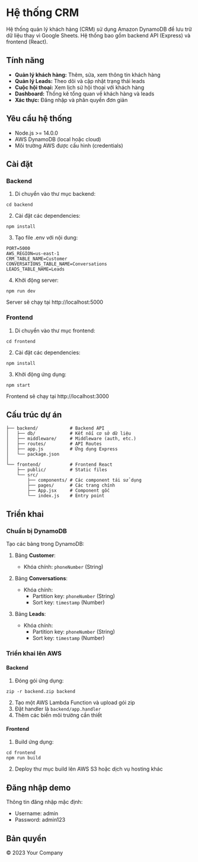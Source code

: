 # Hệ thống CRM

Hệ thống quản lý khách hàng (CRM) sử dụng Amazon DynamoDB để lưu trữ dữ liệu thay vì Google Sheets. Hệ thống bao gồm backend API (Express) và frontend (React).

## Tính năng

- **Quản lý khách hàng:** Thêm, sửa, xem thông tin khách hàng
- **Quản lý Leads:** Theo dõi và cập nhật trạng thái leads
- **Cuộc hội thoại:** Xem lịch sử hội thoại với khách hàng
- **Dashboard:** Thống kê tổng quan về khách hàng và leads
- **Xác thực:** Đăng nhập và phân quyền đơn giản

## Yêu cầu hệ thống

- Node.js >= 14.0.0
- AWS DynamoDB (local hoặc cloud)
- Môi trường AWS được cấu hình (credentials)

## Cài đặt

### Backend

1. Di chuyển vào thư mục backend:
```
cd backend
```

2. Cài đặt các dependencies:
```
npm install
```

3. Tạo file .env với nội dung:
```
PORT=5000
AWS_REGION=us-east-1
CRM_TABLE_NAME=Customer
CONVERSATIONS_TABLE_NAME=Conversations
LEADS_TABLE_NAME=Leads
```

4. Khởi động server:
```
npm run dev
```

Server sẽ chạy tại http://localhost:5000

### Frontend

1. Di chuyển vào thư mục frontend:
```
cd frontend
```

2. Cài đặt các dependencies:
```
npm install
```

3. Khởi động ứng dụng:
```
npm start
```

Frontend sẽ chạy tại http://localhost:3000

## Cấu trúc dự án

```
├── backend/            # Backend API
│   ├── db/             # Kết nối cơ sở dữ liệu
│   ├── middleware/     # Middleware (auth, etc.)
│   ├── routes/         # API Routes
│   ├── app.js          # Ứng dụng Express
│   └── package.json
│
└── frontend/           # Frontend React
    ├── public/         # Static files
    └── src/
        ├── components/ # Các component tái sử dụng
        ├── pages/      # Các trang chính
        ├── App.jsx     # Component gốc
        └── index.js    # Entry point
```

## Triển khai

### Chuẩn bị DynamoDB

Tạo các bảng trong DynamoDB:

1. Bảng **Customer**:
   - Khóa chính: `phoneNumber` (String)

2. Bảng **Conversations**:
   - Khóa chính:
     - Partition key: `phoneNumber` (String)
     - Sort key: `timestamp` (Number)

3. Bảng **Leads**:
   - Khóa chính:
     - Partition key: `phoneNumber` (String)
     - Sort key: `timestamp` (Number)

### Triển khai lên AWS

#### Backend

1. Đóng gói ứng dụng:
```
zip -r backend.zip backend
```

2. Tạo một AWS Lambda Function và upload gói zip
3. Đặt handler là `backend/app.handler`
4. Thêm các biến môi trường cần thiết

#### Frontend

1. Build ứng dụng:
```
cd frontend
npm run build
```

2. Deploy thư mục build lên AWS S3 hoặc dịch vụ hosting khác

## Đăng nhập demo

Thông tin đăng nhập mặc định:
- Username: admin
- Password: admin123

## Bản quyền

© 2023 Your Company 